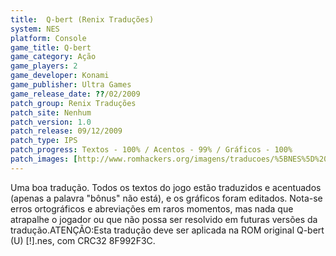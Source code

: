 ```yaml
---
title:  Q-bert (Renix Traduções)
system: NES
platform: Console
game_title: Q-bert
game_category: Ação
game_players: 2
game_developer: Konami
game_publisher: Ultra Games
game_release_date: ??/02/2009
patch_group: Renix Traduções
patch_site: Nenhum
patch_version: 1.0
patch_release: 09/12/2009
patch_type: IPS
patch_progress: Textos - 100% / Acentos - 99% / Gráficos - 100%
patch_images: [http://www.romhackers.org/imagens/traducoes/%5BNES%5D%20Q-bert%20-%20Renix%20Tradu%C3%A7%C3%B5es%20-%201.png,http://www.romhackers.org/imagens/traducoes/%5BNES%5D%20Q-bert%20-%20Renix%20Tradu%C3%A7%C3%B5es%20-%202.png,http://www.romhackers.org/imagens/traducoes/%5BNES%5D%20Q-bert%20-%20Renix%20Tradu%C3%A7%C3%B5es%20-%203.png]
---
```

Uma boa tradução. Todos os textos do jogo estão traduzidos e acentuados (apenas a palavra "bônus" não está), e os gráficos foram editados. Nota-se erros ortográficos e abreviações em raros momentos, mas nada que atrapalhe o jogador ou que não possa ser resolvido em futuras versões da tradução.ATENÇÃO:Esta tradução deve ser aplicada na ROM original Q-bert (U) [!].nes, com CRC32 8F992F3C.